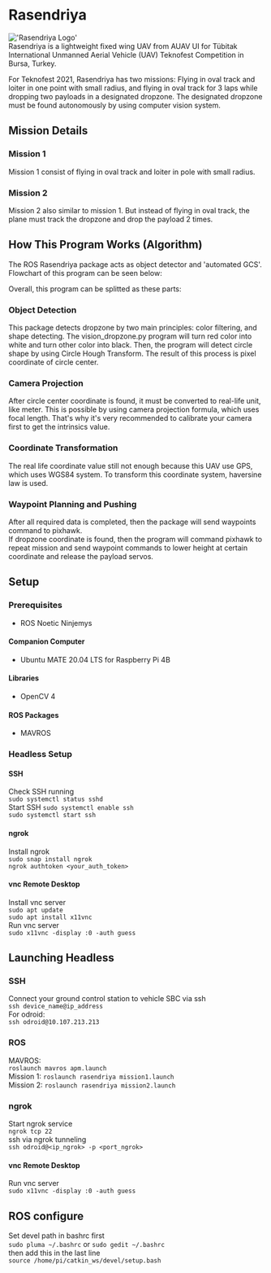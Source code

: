 # Rasendriya
!['Rasendriya Logo'](https://github.com/rizkymille/rasendriya-teknofest-2021/blob/main/docs/logo.png)  
Rasendriya is a lightweight fixed wing UAV from AUAV UI for Tübitak International Unmanned Aerial Vehicle (UAV) Teknofest Competition in Bursa, Turkey.

For Teknofest 2021, Rasendriya has two missions: Flying in oval track and loiter in one point with small radius, and flying in oval track for 3 laps while dropping two payloads in a designated dropzone. The designated dropzone must be found autonomously by using computer vision system.

## Mission Details
### Mission 1
Mission 1 consist of flying in oval track and loiter in pole with small radius.
### Mission 2
Mission 2 also similar to mission 1. But instead of flying in oval track, the plane must track the dropzone and drop the payload 2 times.

## How This Program Works (Algorithm)
The ROS Rasendriya package acts as object detector and 'automated GCS'. Flowchart of this program can be seen below:

Overall, this program can be splitted as these parts:
### Object Detection
This package detects dropzone by two main principles: color filtering, and shape detecting. The vision_dropzone.py program will turn red color into white and turn other color into black. Then, the program will detect circle shape by using Circle Hough Transform. The result of this process is pixel coordinate of circle center.
### Camera Projection
After circle center coordinate is found, it must be converted to real-life unit, like meter. This is possible by using camera projection formula, which uses focal length. That's why it's very recommended to calibrate your camera first to get the intrinsics value.
### Coordinate Transformation
The real life coordinate value still not enough because this UAV use GPS, which uses WGS84 system. To transform this coordinate system, haversine law is used.
### Waypoint Planning and Pushing
After all required data is completed, then the package will send waypoints command to pixhawk.  
If dropzone coordinate is found, then the program will command pixhawk to repeat mission and send waypoint commands to lower height at certain coordinate and release the payload servos. 


## Setup
### Prerequisites
- ROS Noetic Ninjemys

#### Companion Computer
- Ubuntu MATE 20.04 LTS for Raspberry Pi 4B

#### Libraries
- OpenCV 4

#### ROS Packages
- MAVROS

### Headless Setup
#### SSH
Check SSH running  
  `sudo systemctl status sshd`  
Start SSH
  `sudo systemctl enable ssh`  
  `sudo systemctl start ssh`  

#### ngrok
Install ngrok  
`sudo snap install ngrok`  
`ngrok authtoken <your_auth_token>`

#### vnc Remote Desktop  
Install vnc server  
`sudo apt update`  
`sudo apt install x11vnc`  
Run vnc server  
`sudo x11vnc -display :0 -auth guess`  

## Launching Headless
### SSH  
Connect your ground control station to vehicle SBC via ssh  
`ssh device_name@ip_address`  
For odroid:  
`ssh odroid@10.107.213.213`  

### ROS
MAVROS:  
`roslaunch mavros apm.launch`  
Mission 1:
`roslaunch rasendriya mission1.launch`  
Mission 2:
`roslaunch rasendriya mission2.launch`  

### ngrok
Start ngrok service  
`ngrok tcp 22`  
ssh via ngrok tunneling  
`ssh odroid@<ip_ngrok> -p <port_ngrok>`  

#### vnc Remote Desktop  
Run vnc server  
`sudo x11vnc -display :0 -auth guess`  

## ROS configure
Set devel path in bashrc first  
`sudo pluma ~/.bashrc` or `sudo gedit ~/.bashrc`  
then add this in the last line  
`source /home/pi/catkin_ws/devel/setup.bash`
